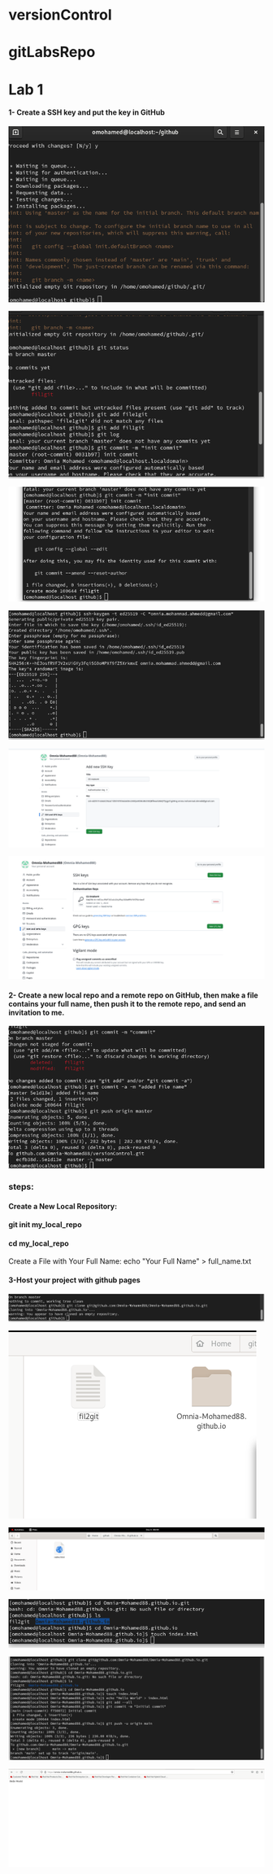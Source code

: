 # versionControl
# gitLabsRepo
# Lab 1


#### 1- Create a SSH key and put the key in GitHub

![UNFOUND](https://github.com/Omnia-Mohamed88/versionControl/blob/master/vc/vc1.png)

![UNFOUND](https://github.com/Omnia-Mohamed88/versionControl/blob/master/vc/vc2.png)

![UNFOUND](https://github.com/Omnia-Mohamed88/versionControl/blob/master/vc/vc3.png)

![UNFOUND](https://github.com/Omnia-Mohamed88/versionControl/blob/master/vc/vc4.png)

![UNFOUND](https://github.com/Omnia-Mohamed88/versionControl/blob/master/vc/vc5.png)

![UNFOUND](https://github.com/Omnia-Mohamed88/versionControl/blob/master/vc/vc6.png)
#### 2- Create a new local repo and a remote repo on GitHub, then make a file contains your full name, then push it to the remote repo, and send an invitation to me.

![UNFOUND](https://github.com/Omnia-Mohamed88/versionControl/blob/master/vc/vc7.png)

### steps:
#### Create a New Local Repository:

#### git init my_local_repo
#### cd my_local_repo


Create a File with Your Full Name:
echo "Your Full Name" > full_name.txt

#### 3-Host your project with github pages

![UNFOUND](https://github.com/Omnia-Mohamed88/versionControl/blob/master/vc/vc8.png)

![UNFOUND](https://github.com/Omnia-Mohamed88/versionControl/blob/master/vc/vc9.png)

![UNFOUND](https://github.com/Omnia-Mohamed88/versionControl/blob/master/vc/vc10.png)

![UNFOUND](https://github.com/Omnia-Mohamed88/versionControl/blob/master/vc/vc11.png)

![UNFOUND](https://github.com/Omnia-Mohamed88/versionControl/blob/master/vc/vc12.png)

![UNFOUND](https://github.com/Omnia-Mohamed88/versionControl/blob/master/vc/vc13.png)

